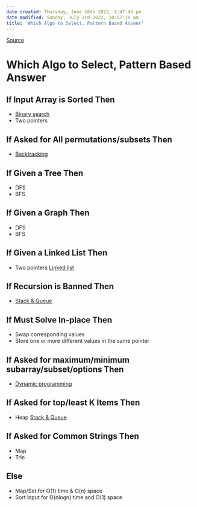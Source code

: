 ```yaml
---
date created: Thursday, June 16th 2022, 1:47:45 pm
date modified: Sunday, July 3rd 2022, 10:57:19 am
title: 'Which Algo to Select, Pattern Based Answer'
---
```


[Source](https://seanprashad.com/leetcode-patterns/)

# Which Algo to Select, Pattern Based Answer

## If Input Array is Sorted Then

- [Binary search](Algo/Fundamental%20Algorithms/Searching%20algos/Binary%20search.md)
- Two pointers

## If Asked for All permutations/subsets Then

- [Backtracking](Algo/Fundamental%20Algorithms/Recursion/Backtracking.md)

## If Given a Tree Then

- DFS
- BFS

## If Given a Graph Then

- DFS
- BFS

## If Given a Linked List Then

- Two pointers [Linked list](Algo/Fundamental%20Algorithms/Linked%20List/Linked%20list.md)

## If Recursion is Banned Then

- [Stack & Queue](Algo/Fundamental%20Algorithms/Linked%20List/Stack%20&%20Queue.md)

## If Must Solve In-place Then

- Swap corresponding values
- Store one or more different values in the same pointer

## If Asked for maximum/minimum subarray/subset/options Then

- [Dynamic programming](Algo/Fundamental%20Algorithms/Recursion/Dynamic%20programming.md)

## If Asked for top/least K Items Then

- Heap [Stack & Queue](Algo/Fundamental%20Algorithms/Linked%20List/Stack%20&%20Queue.md)

## If Asked for Common Strings Then

- Map
- Trie

## Else

- Map/Set for O(1) time & O(n) space
- Sort input for O(nlogn) time and O(1) space
